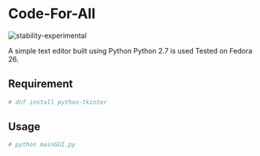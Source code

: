 # Code-For-All
![stability-experimental](https://img.shields.io/badge/stability-experimental-orange.svg)

A simple text editor built using Python
Python 2.7 is used
Tested on Fedora 26.

## Requirement
```sh
# dnf install python-tkinter
```

## Usage
```sh
# python mainGUI.py
```
